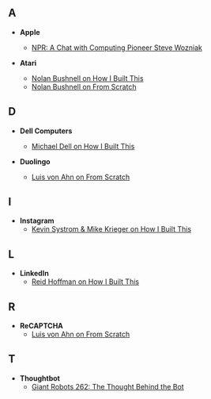 ## A


- **Apple**
  - [NPR: A Chat with Computing Pioneer Steve Wozniak](https://www.npr.org/templates/story/story.php?storyId=6167297)

- **Atari**
  - [Nolan Bushnell on How I Built This](https://player.fm/series/how-i-built-this-with-guy-raz/atari-chuck-e-cheeses-nolan-bushnell)
  - [Nolan Bushnell on From Scratch](https://player.fm/series/from-scratch-30101/nolan-bushnell)


## D

- **Dell Computers**
  - [Michael Dell on How I Built This](https://player.fm/series/how-i-built-this-with-guy-raz/dell-computers-michael-dell)

- **Duolingo**
  - [Luis von Ahn on From Scratch](https://player.fm/series/from-scratch-30101/luis-von-ahn)


## I


- **Instagram**
  - [Kevin Systrom & Mike Krieger on How I Built This](https://player.fm/series/how-i-built-this-with-guy-raz/instagram-kevin-systrom-mike-krieger-98iAhuOIQGDw1doL)

## L


- **LinkedIn**
  - [Reid Hoffman on How I Built This](https://player.fm/series/how-i-built-this-with-guy-raz/linkedin-reid-hoffman)


## R


- **ReCAPTCHA**
  - [Luis von Ahn on From Scratch](https://player.fm/series/from-scratch-30101/luis-von-ahn)


## T


- **Thoughtbot**
  - [Giant Robots 262: The Thought Behind the Bot](https://player.fm/series/series-1401629/262-the-thought-behind-the-bot)
